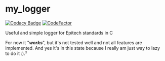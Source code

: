# my_logger

[![Codacy Badge](https://api.codacy.com/project/badge/Grade/c2a0081f61ab406a8b3a26090d38ce49)](https://app.codacy.com/gh/Huntears/my_logger?utm_source=github.com&utm_medium=referral&utm_content=Huntears/my_logger&utm_campaign=Badge_Grade)
[![CodeFactor](https://www.codefactor.io/repository/github/huntears/my_logger/badge)](https://www.codefactor.io/repository/github/huntears/my_logger)

Useful and simple logger for Epitech standards in C

For now it "***works***", but it's not tested well and not all features are implemented.
And yes it's in this state because I really am just way to lazy to do it :).²
